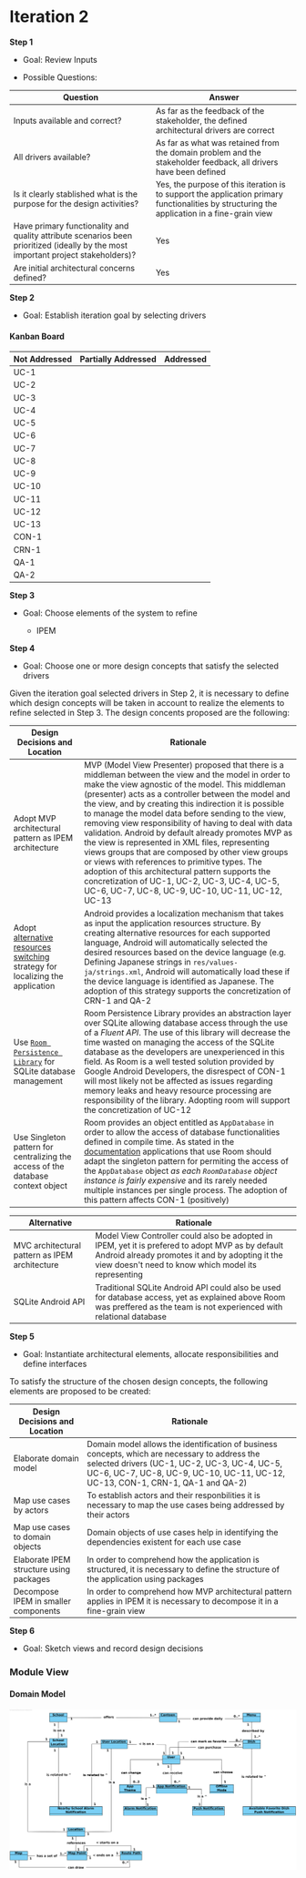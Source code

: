 # Iteration 2

**Step 1**

- Goal: Review Inputs

- Possible Questions:

|Question|Answer|
|--------|------|
|Inputs available and correct?|As far as the feedback of the stakeholder, the defined architectural drivers are correct|
|All drivers available?|As far as what was retained from the domain problem and the stakeholder feedback, all drivers have been defined|
|Is it clearly stablished what is the purpose for the design activities?|Yes, the purpose of this iteration is to support the application primary functionalities by structuring the application in a fine-grain view|
|Have primary functionality and quality attribute scenarios been prioritized (ideally by the most important project stakeholders)?|Yes|
|Are initial architectural concerns defined?|Yes|


**Step 2**

- Goal: Establish iteration goal by selecting drivers

#### Kanban Board

| Not Addressed | Partially Addressed | Addressed |
|---------------|---------------------|-----------|
| UC-1 |||
| UC-2 |||
| UC-3 |||
| UC-4 |||
| UC-5 |||
| UC-6 |||
| UC-7 |||
| UC-8 |||
| UC-9 |||
| UC-10 |||
| UC-11 |||
| UC-12 |||
| UC-13 |||
| CON-1 |||
| CRN-1 |||
| QA-1 |||
| QA-2 |||


**Step 3**

- Goal: Choose elements of the system to refine


  - IPEM


**Step 4**

- Goal: Choose one or more design concepts that satisfy the selected drivers

Given the iteration goal selected drivers in Step 2, it is necessary to define which design concepts will be taken in account to realize the elements to refine selected in Step 3. The design concents proposed are the following:

|Design Decisions and Location|Rationale|
|-----------------------------|---------|
|Adopt MVP architectural pattern as IPEM architecture|MVP (Model View Presenter) proposed that there is a middleman between the view and the model in order to make the view agnostic of the model. This middleman (presenter) acts as a controller between the model and the view, and by creating this indirection it is possible to manage the model data before sending to the view, removing view responsibility of having to deal with data validation. Android by default already promotes MVP as the view is represented in XML files, representing views groups that are composed by other view groups or views  with references to primitive types. The adoption of this architectural pattern supports the concretization of UC-1, UC-2, UC-3, UC-4, UC-5, UC-6, UC-7, UC-8, UC-9, UC-10, UC-11, UC-12, UC-13|
|Adopt [alternative resources switching](https://developer.android.com/guide/topics/resources/localization#creating-alternatives) strategy for localizing the application|Android provides a localization mechanism that takes as input the application resources structure. By creating alternative resources for each supported language, Android will automatically selected the desired resources based on the device language (e.g. Defining Japanese strings in `res/values-ja/strings.xml`, Android will automatically load these if the device language is identified as Japanese. The adoption of this strategy supports the concretization of CRN-1 and QA-2|
|Use [`Room Persistence Library`](https://developer.android.com/topic/libraries/architecture/room) for SQLite database management|Room Persistence Library provides an abstraction layer over SQLite allowing database access through the use of a *Fluent API*. The use of this library will decrease the time wasted on managing the access of the SQLite database as the developers are unexperienced in this field. As Room is a well tested solution provided by Google Android Developers, the disrespect of CON-1 will most likely not be affected as issues regarding memory leaks and heavy resource processing are responsibility of the library. Adopting room will support the concretization of UC-12|
|Use Singleton pattern for centralizing the access of the database context object|Room provides an object entitled as `AppDatabase` in order to allow the access of database functionalities defined in compile time. As stated in the [documentation](https://developer.android.com/training/data-storage/room/index.html#java) applications that use Room should adapt the singleton pattern for permiting the access of the `AppDatabase` object *as each `RoomDatabase` object instance is fairly expensive* and its rarely needed multiple instances per single process. The adoption of this pattern affects CON-1 (positively)|

|Alternative|Rationale|
|-----------|---------|
|MVC architectural pattern as IPEM architecture|Model View Controller could also be adopted in IPEM, yet it is prefered to adopt MVP as by default Android already promotes it and by adopting it the view doesn't need to know which model its representing|
|SQLite Android API|Traditional SQLite Android API could also be used for database access, yet as explained above Room was preffered as the team is not experienced with relational database|


**Step 5**

- Goal: Instantiate architectural elements, allocate responsibilities and define interfaces

To satisfy the structure of the chosen design concepts, the following elements are proposed to be created:

|Design Decisions and Location|Rationale|
|-----------------------------|---------|
|Elaborate domain model|Domain model allows the identification of business concepts, which are necessary to address the selected drivers (UC-1, UC-2, UC-3, UC-4, UC-5, UC-6, UC-7, UC-8, UC-9, UC-10, UC-11, UC-12, UC-13, CON-1, CRN-1, QA-1 and QA-2)|
|Map use cases by actors|To establish actors and their responbilities it is necessary to map the use cases being addressed by their actors|
|Map use cases to domain objects|Domain objects of use cases help in identifying the dependencies existent for each use case|
|Elaborate IPEM structure using packages|In order to comprehend how the application is structured, it is necessary to define the structure of the application using packages|
|Decompose IPEM in smaller components|In order to comprehend how MVP architectural pattern applies in IPEM it is necessary to decompose it in a fine-grain view|


**Step 6**

- Goal: Sketch views and record design decisions

### Module View

#### Domain Model

![DOMAIN_MODEL](diagrams/IPEM_DOMAIN_MODEL.png)